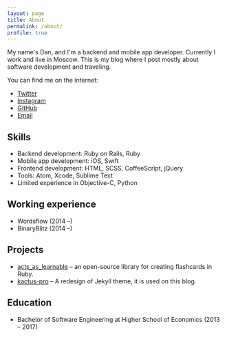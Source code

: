```yaml
---
layout: page
title: About
permalink: /about/
profile: true
---
```


My name's Dan, and I'm a backend and mobile app developer. Currently I work and live in Moscow. This is my blog where I post mostly about software development and traveling.

You can find me on the internet:

- [Twitter](https://twitter.com/itsdnco)
- [Instagram](https://instagram.com/itsdn)
- [GitHub](https://github.com/itsdn)
- [Email](mailto:yo@itsdn.co)

## Skills

- Backend development: Ruby on Rails, Ruby
- Mobile app development: iOS, Swift
- Frontend development: HTML, SCSS, CoffeeScript, jQuery
- Tools: Atom, Xcode, Sublime Text
- Limited experience in Objective-C, Python

## Working experience

- Wordsflow (2014 –)
- BinaryBlitz (2014 –)

## Projects

- [acts\_as\_learnable](https://github.com/itsdan/acts_as_learnable) – an open-source library for creating flashcards in Ruby.
- [kactus-pro]() – A redesign of Jekyll theme, it is used on this blog.

## Education

- Bachelor of Software Engineering at Higher School of Economics (2013 – 2017)
